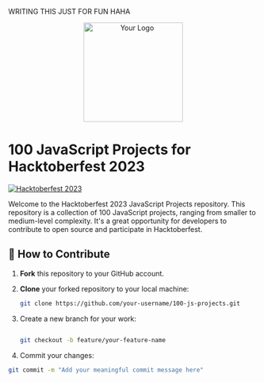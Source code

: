 WRITING THIS JUST FOR FUN HAHA

<p align="center">
  <img src="your_logo.png" alt="Your Logo" width="200">
</p>

# 100 JavaScript Projects for Hacktoberfest 2023

[![Hacktoberfest 2023](https://img.shields.io/badge/Hacktoberfest-2023-blueviolet)](https://hacktoberfest.digitalocean.com/)

Welcome to the Hacktoberfest 2023 JavaScript Projects repository. This repository is a collection of 100 JavaScript projects, ranging from smaller to medium-level complexity. It's a great opportunity for developers to contribute to open source and participate in Hacktoberfest.

## 🚀 How to Contribute

1. **Fork** this repository to your GitHub account.

2. **Clone** your forked repository to your local machine:

   ```bash
   git clone https://github.com/your-username/100-js-projects.git

3. Create a new branch for your work:


   ```bash

   git checkout -b feature/your-feature-name


3. Commit your changes:
```bash
git commit -m "Add your meaningful commit message here"






